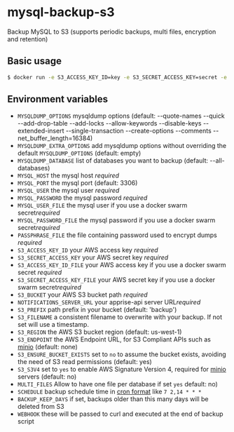 # mysql-backup-s3

Backup MySQL to S3 (supports periodic backups, multi files, encryption and retention)

## Basic usage

```sh
$ docker run -e S3_ACCESS_KEY_ID=key -e S3_SECRET_ACCESS_KEY=secret -e S3_BUCKET=my-bucket -e S3_PREFIX=backup -e MYSQL_USER=user -e MYSQL_PASSWORD=password -e MYSQL_HOST=localhost schickling/mysql-backup-s3
```

## Environment variables

- `MYSQLDUMP_OPTIONS` mysqldump options (default: --quote-names --quick --add-drop-table --add-locks --allow-keywords --disable-keys --extended-insert --single-transaction --create-options --comments --net_buffer_length=16384)
- `MYSQLDUMP_EXTRA_OPTIONS` add mysqldump options without overriding the default `MYSQLDUMP_OPTIONS` (default: empty)
- `MYSQLDUMP_DATABASE` list of databases you want to backup (default: --all-databases)
- `MYSQL_HOST` the mysql host *required*
- `MYSQL_PORT` the mysql port (default: 3306)
- `MYSQL_USER` the mysql user *required*
- `MYSQL_PASSWORD` the mysql password *required*
- `MYSQL_USER_FILE` the mysql user if you use a docker swarm secret*required*
- `MYSQL_PASSWORD_FILE` the mysql password if you use a docker swarm secret*required*
- `PASSPHRASE_FILE` the file containing password used to encrypt dumps *required*
- `S3_ACCESS_KEY_ID` your AWS access key *required*
- `S3_SECRET_ACCESS_KEY` your AWS secret key *required*
- `S3_ACCESS_KEY_ID_FILE` your AWS access key if you use a docker swarm secret *required*
- `S3_SECRET_ACCESS_KEY_FILE` your AWS secret key if you use a docker swarm secret*required*
- `S3_BUCKET` your AWS S3 bucket path *required*
- `NOTIFICATIONS_SERVER_URL` your apprise-api server URL*required*
- `S3_PREFIX` path prefix in your bucket (default: 'backup')
- `S3_FILENAME` a consistent filename to overwrite with your backup.  If not set will use a timestamp.
- `S3_REGION` the AWS S3 bucket region (default: us-west-1)
- `S3_ENDPOINT` the AWS Endpoint URL, for S3 Compliant APIs such as [minio](https://minio.io) (default: none)
- `S3_ENSURE_BUCKET_EXISTS` set to `no` to assume the bucket exists, avoiding the need of S3 read permissions (default: yes)
- `S3_S3V4` set to `yes` to enable AWS Signature Version 4, required for [minio](https://minio.io) servers (default: no)
- `MULTI_FILES` Allow to have one file per database if set `yes` default: no)
- `SCHEDULE` backup schedule time in [cron format](https://crontab.guru) like `7 2,14 * * *`
- `BACKUP_KEEP_DAYS` if set, backups older than this many days will be deleted from S3
- `WEBHOOK` these will be passed to curl and executed at the end of backup script 
